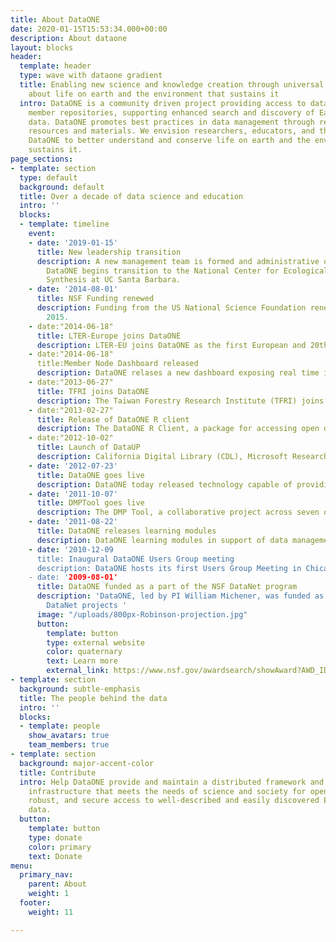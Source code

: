 ```yaml
---
title: About DataONE
date: 2020-01-15T15:53:34.000+00:00
description: About dataone
layout: blocks
header:
  template: header
  type: wave with dataone gradient
  title: Enabling new science and knowledge creation through universal access to data
    about life on earth and the environment that sustains it
  intro: DataONE is a community driven project providing access to data across multiple
    member repositories, supporting enhanced search and discovery of Earth and environmental
    data. DataONE promotes best practices in data management through responsive educational
    resources and materials. We envision researchers, educators, and the public using
    DataONE to better understand and conserve life on earth and the environment that
    sustains it.
page_sections:
- template: section
  type: default
  background: default
  title: Over a decade of data science and education
  intro: ''
  blocks:
  - template: timeline
    event:
    - date: '2019-01-15'
      title: New leadership transition
      description: A new management team is formed and administrative oversight of
        DataONE begins transition to the National Center for Ecological Analysis and
        Synthesis at UC Santa Barbara.
    - date: '2014-08-01'
      title: NSF Funding renewed
      description: Funding from the US National Science Foundation renewed through
        2015.
    - date:"2014-06-18"
      title: LTER-Europe joins DataONE
      description: LTER-EU joins DataONE as the first European and 20th repository in the network. 
    - date:"2014-06-18"
      title:Member Node Dashboard released
      description: DataONE relases a new dashboard exposing real time information on current holdings across the DataONE network of repositories. 
    - date:"2013-06-27"
      title: TFRI joins DataONE
      description: The Taiwan Forestry Research Institute (TFRI) joins the DataONE network as the first repository in Asia.
    - date:"2013-02-27"
      title: Release of DataONE R client
      description: The DataONE R Client, a package for accessing open data in DataONE from within the R environment for statistical computing, is released. 
    - date:"2012-10-02"
      title: Launch of DataUP
      description: California Digital Library (CDL), Microsoft Research Connections and DataONE launch DataUp, a free data management tool and MSExcel add-in.
    - date: '2012-07-23'
      title: DataONE goes live
      description: DataONE today released technology capable of providing researchers access to globally distributed, networked data from a single point of discovery.
    - date: '2011-10-07'
      title: DMPTool goes live
      description: The DMP Tool, a collaborative project across seven organizations including DataONE, is launched. The DMPTool helps researchers learn about data management and write guided Data Management Plans (DMPs). 
    - date: '2011-08-22'
      title: DataONE releases learning modules
      description: DataONE learning modules in support of data management training are made available online for widespread use. 
    - date: '2010-12-09
      title: Inaugural DataONE Users Group meeting
      description: DataONE hosts its first Users Group Meeting in Chicago, IL following the International Digital Curation Conference.
    - date: '2009-08-01'
      title: DataONE funded as a part of the NSF DataNet program
      description: 'DataONE, led by PI William Michener, was funded as one of two
        DataNet projects '
      image: "/uploads/800px-Robinson-projection.jpg"
      button:
        template: button
        type: external website
        color: quaternary
        text: Learn more
        external_link: https://www.nsf.gov/awardsearch/showAward?AWD_ID=0830944&HistoricalAwards=false
- template: section
  background: subtle-emphasis
  title: The people behind the data
  intro: ''
  blocks:
  - template: people
    show_avatars: true
    team_members: true
- template: section
  background: major-accent-color
  title: Contribute
  intro: Help DataONE provide and maintain a distributed framework and sustainable
    infrastructure that meets the needs of science and society for open, persistent,
    robust, and secure access to well-described and easily discovered Earth observational
    data.
  button:
    template: button
    type: donate
    color: primary
    text: Donate
menu:
  primary_nav:
    parent: About
    weight: 1
  footer:
    weight: 11

---
```

